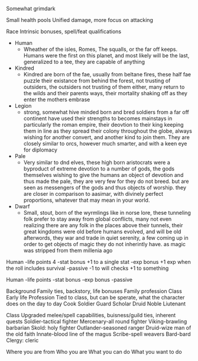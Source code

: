 Somewhat grimdark

Small health pools
Unified damage, more focus on attacking

Race
	Intrinsic bonuses, spell/feat qualifications
 - Human
	 - Wheather of the isles, Romes, The squalls, or the far off keeps. Humans were the first on this planet, and most likely will be the last, generalized to a tee, they are capable of anything
 - Kindred
	 - Kindred are born of the fae, usually from beltane fires, these half fae puzzle their existance from behind the forest, not trusting of outsiders, the outsiders not trusting of them either, many return to the wilds and their parents ways, their mortality shaking off as they enter the mothers embrase
 - Legion
	 - strong, somewhat hive minded born and bred soldiers from a far off continent have used their strengths to becomes mainstays in particularly the roman empire, their deovtion to their king keeping them in line as they spread their colony throughout the globe, always wishing for another convert, and another kind to join them. They are closely similar to orcs, however much smarter, and with a keen eye for diplomacy
 - Pale
	 - Very similar to dnd elves, these high born aristocrats were a byproduct of extreme devotion to a number of gods, the gods themselves wishing to give the humans an object of devotion and thus made the pale, they are very few for they do not breed. but are seen as messengers of the gods and thus objects of worship. they are closer in comparison to aasimar, with divinely perfect proportions, whatever that may mean in your world.
 - Dwarf
	 - Small, stout, born of the wyrmlings like in norse lore, these tunneling folk prefer to stay away from global conflicts, many not even realizing there are any folk in the places above their tunnels, their great kingdoms were old before humans evolved, and will be old afterwords, they war and trade in quiet serenity, a few coming up in order to get objects of magic they do not inherintly have. as magic was stripped from them millenia ago

Human
-life points
4
-stat bonus
+1 to a single stat
-exp bonus
+1 exp when the roll includes survival
-passive
-1 to will checks
+1 to something


Human
-life points
-stat bonus
-exp bonus
-passive










Background
	Family ties, backstory, life bonuses
		Family profession
		Class
		Early life
Profession
	Tied to class, but can be sperate, what the character does on the day to day
		Cook
		Soldier
		Guard
		Scholar
		Druid
		Noble
		Liutenant
		
		
Class
	Upgraded melee/spell capabilities, buisness/guild ties, inherent quests
	Soldier-tactical fighter
	Mercenary-all round fighter
	Viking-brawling barbarian
	Skold: holy fighter
	Outlander-seasoned ranger
	Druid-wize man of the old faith
	Innate-blood line of the magus
	Scribe-spell weavers
	Bard-bard
	Clergy: cleric
	
	
	

Where you are from
Who you are
What you can do
What you want to do



